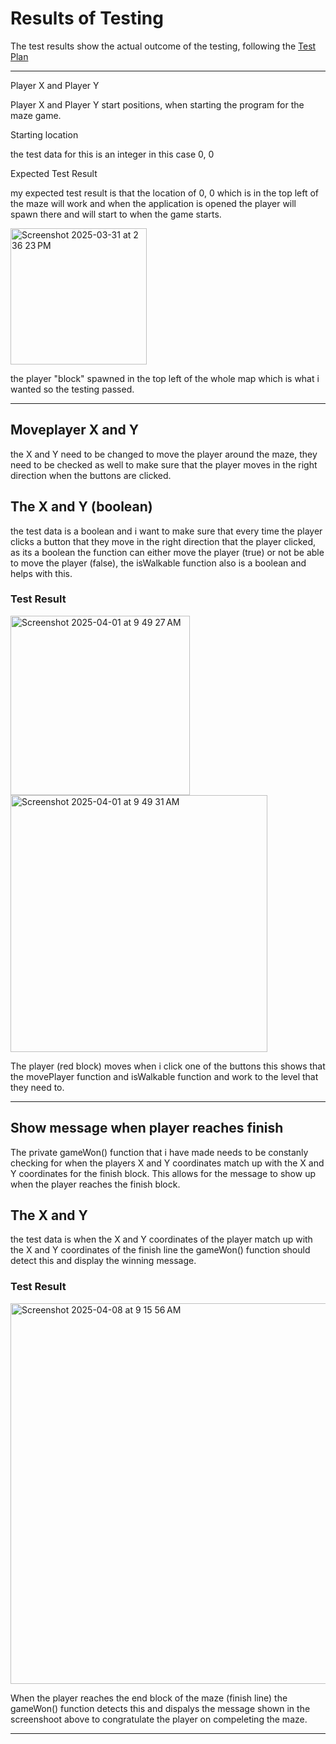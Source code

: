 # Results of Testing

The test results show the actual outcome of the testing, following the [Test Plan](test-plan.md)

---

Player X and Player Y

Player X and Player Y start positions, when starting the program for the maze game.

Starting location

the test data for this is an integer in this case 0, 0

Expected Test Result

my expected test result is that the location of 0, 0 which is in the top left of the maze will work and when the application is opened the player will spawn there and will start to when the game starts.

<img width="218" alt="Screenshot 2025-03-31 at 2 36 23 PM" src="https://github.com/user-attachments/assets/f92e96ff-094c-414b-b30f-3b45d1eca4e2" />

the player "block" spawned in the top left of the whole map which is what i wanted so the testing passed.

---

## Moveplayer X and Y

the X and Y need to be changed to move the player around the maze, they need to be checked as well to make sure that the player moves in the right direction when the buttons are clicked.

## The X and Y (boolean)

the test data is a boolean and i want to make sure that every time the player clicks a button that they move in the right direction that the player clicked, as its a boolean the function can either move the player (true) or not be able to move the player (false), the isWalkable function also is a boolean and helps with this.

### Test Result

<img width="287" alt="Screenshot 2025-04-01 at 9 49 27 AM" src="https://github.com/user-attachments/assets/49196111-d601-44cf-ac31-b663f38a0266" />
<img width="411" alt="Screenshot 2025-04-01 at 9 49 31 AM" src="https://github.com/user-attachments/assets/96eec593-b746-4dcd-aff4-b386cfda5f11" />



The player (red block) moves when i click one of the buttons this shows that the movePlayer function and isWalkable function and work to the level that they need to.


---


## Show message when player reaches finish

The private gameWon() function that i have made needs to be constanly checking for when the players X and Y coordinates match up with the X and Y coordinates for the finish block. This allows for the message to show up when the player reaches the finish block.

## The X and Y 

the test data is when the X and Y coordinates of the player match up with the X and Y coordinates of the finish line the gameWon() function should detect this and display the winning message.

### Test Result

<img width="609" alt="Screenshot 2025-04-08 at 9 15 56 AM" src="https://github.com/user-attachments/assets/c6eb40da-cf55-46df-8190-063bc8796d0c" />



When the player reaches the end block of the maze (finish line) the gameWon() function detects this and dispalys the message shown in the screenshoot above to congratulate the player on compeleting the maze.


---

